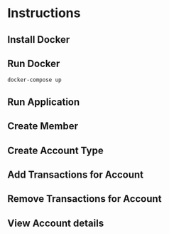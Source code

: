 # Instructions

## Install Docker

## Run Docker 

```
docker-compose up 
```

## Run Application 

## Create Member

## Create Account Type

## Add Transactions for Account 

## Remove Transactions for Account

## View Account details

